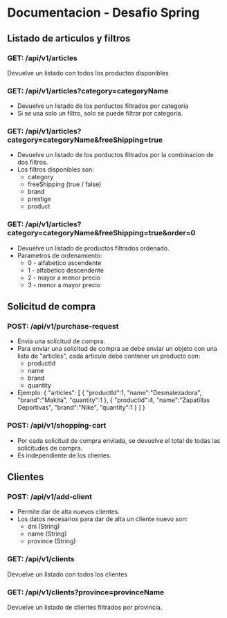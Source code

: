 # Documentacion - Desafio Spring

## Listado de articulos y filtros
### GET: /api/v1/articles
Devuelve un listado con todos los productos disponibles 
 
### GET: /api/v1/articles?category=categoryName
* Devuelve un listado de los porductos filtrados por categoria
* Si se usa solo un filtro, solo se puede filtrar por categoria.

### GET: /api/v1/articles?category=categoryName&freeShipping=true
* Devuelve un listado de los porductos filtrados por la combinacion de dos filtros.
* Los filtros disponibles son:
    * category
    * freeShipping (true / false)
    * brand
    * prestige
    * product
    
### GET: /api/v1/articles?category=categoryName&freeShipping=true&order=0
* Devuelve un listado de productos filtrados ordenado.
* Parametros de ordenamiento:
    * 0 - alfabetico ascendente
    * 1 - alfabetico descendente
    * 2 - mayor a menor precio
    * 3 - menor a mayor precio
    
## Solicitud de compra
### POST: /api/v1/purchase-request
* Envia una solicitud de compra.
* Para enviar una solicitud de compra se debe enviar un objeto con una lista de "articles", cada articulo debe contener un producto con:
    * productId
    * name
    * brand
    * quantity
* Ejemplo: {
    "articles":
            [
                {
                    "productId":1,
                    "name":"Desmalezadora",
                    "brand":"Makita",
                    "quantity":1
                },
                {
                    "productId":4,
                    "name":"Zapatillas Deportivas",
                    "brand":"Nike",
                    "quantity":1
                }
            ]
}


### POST: /api/v1/shopping-cart
* Por cada solicitud de compra enviada, se devuelve el total de todas las solicitudes de compra.
* Es independiente de los clientes.

## Clientes
### POST: /api/v1/add-client
* Permite dar de alta nuevos clientes.
* Los datos necesarios para dar de alta un cliente nuevo son:
    * dni (String)
    * name (String)
    * province (String)

### GET: /api/v1/clients
Devuelve un listado con todos los clientes

### GET: /api/v1/clients?province=provinceName
Devuelve un listado de clientes filtrados por provincia.